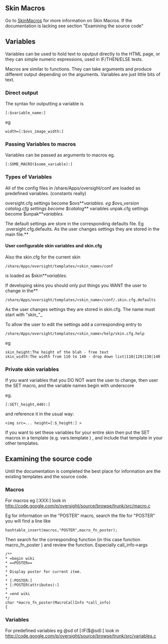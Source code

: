 ## Skin Macros ##

Go to [SkinMacros](SkinMacros.md) for more information on Skin Macros. If the documentation is lacking see section "Examining the source code"

## Variables ##

Variables can be used to hold text to oputput directly to the HTML page, or they can simple numeric expressions, used in IF/THEN/ELSE tests.

Macros are similar to functions. They can take arguments and produce different output depending on the arguments. Variables are just little bits of text.

### Direct output ###
The syntax for outputting a variable is

```
[:$variable_name:]
```

eg

```
width=[:$ovs_image_width:]
```

### Passing Variables to macros ###

Variables can be passed as arguments to macros eg.

```
[:SOME_MACRO($some_variable):]
```

### Types of Variables ###

All of the config files in /share/Apps/oversight/conf are loaded as predefined variables. (constants really)

oversight.cfg settings become $ovs**_variables. eg $ovs\_version
catalog.cfg settings become $catalog_** variables
unpak.cfg settings become $unpak**_variables._

The default settings are store in the corresponding defaults file. Eg .oversight.cfg.defaults.
As the user changes settings they are stored in the main file.**


#### User configurable skin variables and skin.cfg ####

Also the skin.cfg for the current skin

```
/share/Apps/oversight/templates/<skin_name>/conf
```

is loaded as $skin**_variables._

If developing skins you should only put things you WANT the user to change in the**

```
/share/Apps/oversight/templates/<skin_name>/conf/.skin.cfg.defaults
```

As the user changes settings they are stored in skin.cfg.
The name must start with "skin_"_

To allow the user to edit the settings add a corresponding entry to
```
/share/Apps/oversight/templates/<skin_name>/help/skin.cfg.help
```

eg
```
skin_height:The height of the blah - free text
skin_width:The width from 110 to 140 - drop down list|110|120|130|140
```

### Private skin variables ###

If you want variables that you DO NOT want the user to change, then user the SET macro,
and the variable names begin with underscore

eg.

```
[:SET(_height,440):]
```

and reference it in the usual way:

```
<img src=... height=[:$_height:] >
```

If you want to set these variables for your entire skin then put the SET macros in a template (e.g. vars.template ) , and include that template in your other templates.

## Examining the source code ##

Until the documentation is completed the best place for information are the existing templates and the source code.

### Macros ###

For macros eg [:XXX:] look in http://code.google.com/p/oversight/source/browse/trunk/src/macro.c

Eg for information on the "POSTER" macro, search the file for "POSTER" you will find a line like
```
hashtable_insert(macros,"POSTER",macro_fn_poster);
```

Then search for the corresponding function (in this case function macro\_fn\_poster ) and review the function. Especially call\_info->args
```
/**
* =begin wiki
* ==POSTER==
*
* Display poster for current item.
*
* [:POSTER:]
* [:POSTER(attributes):]
*
* =end wiki
*/
char *macro_fn_poster(MacroCallInfo *call_info)
{
```

### Variables ###

For predefined variables eg @sd of [:IF($@sd):] look in http://code.google.com/p/oversight/source/browse/trunk/src/variables.c